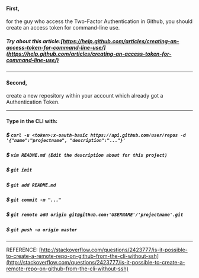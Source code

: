 #### First, 
for the guy who access the Two-Factor Authentication in Github, you should create an access token for command-line use. 
##### Try about this article:[https://help.github.com/articles/creating-an-access-token-for-command-line-use/](https://help.github.com/articles/creating-an-access-token-for-command-line-use/)

------
#### Second,
create a new repository within your account which already got a Authentication Token.

------
#### Type in the CLI with:
##### $ `curl -u <token>:x-oauth-basic https://api.github.com/user/repos -d '{"name":"projectname", "description":"..."}'`
##### $ `vim README.md (Edit the description about for this project)`
##### $ `git init`
##### $ `git add README.md`
##### $ `git commit -m "..."`
##### $ `git remote add origin git@github.com:'USERNAME'/'projectname'.git`
##### $ `git push -u origin master`
------
REFERENCE:
[http://stackoverflow.com/questions/2423777/is-it-possible-to-create-a-remote-repo-on-github-from-the-cli-without-ssh](http://stackoverflow.com/questions/2423777/is-it-possible-to-create-a-remote-repo-on-github-from-the-cli-without-ssh)
